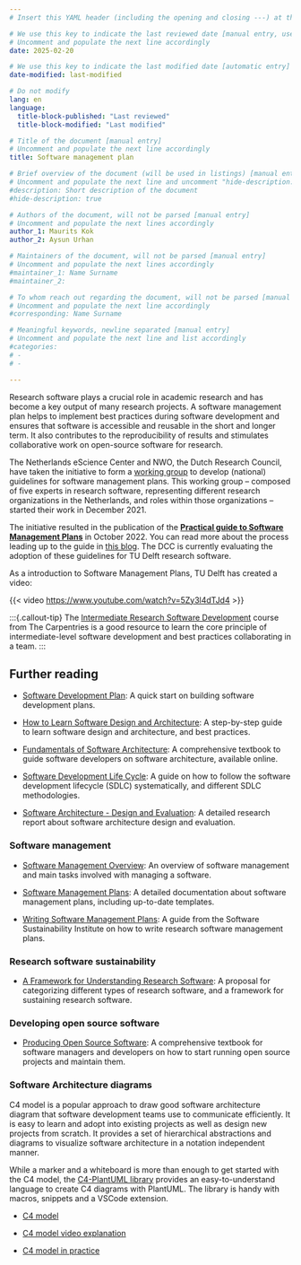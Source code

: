 ```yaml
---
# Insert this YAML header (including the opening and closing ---) at the beginning of the document and fill it out accordingly

# We use this key to indicate the last reviewed date [manual entry, use YYYY-MM-DD]
# Uncomment and populate the next line accordingly
date: 2025-02-20

# We use this key to indicate the last modified date [automatic entry]
date-modified: last-modified

# Do not modify
lang: en
language: 
  title-block-published: "Last reviewed"
  title-block-modified: "Last modified"

# Title of the document [manual entry]
# Uncomment and populate the next line accordingly
title: Software management plan

# Brief overview of the document (will be used in listings) [manual entry]
# Uncomment and populate the next line and uncomment "hide-description: true".
#description: Short description of the document
#hide-description: true

# Authors of the document, will not be parsed [manual entry]
# Uncomment and populate the next lines accordingly
author_1: Maurits Kok
author_2: Aysun Urhan

# Maintainers of the document, will not be parsed [manual entry]
# Uncomment and populate the next lines accordingly
#maintainer_1: Name Surname
#maintainer_2:

# To whom reach out regarding the document, will not be parsed [manual entry]
# Uncomment and populate the next line accordingly
#corresponding: Name Surname

# Meaningful keywords, newline separated [manual entry]
# Uncomment and populate the next line and list accordingly
#categories: 
# - 
# - 

---
```


Research software plays a crucial role in academic research and has become a key output of many research projects. A software management plan helps to implement best practices during software development and ensures that software is accessible and reusable in the short and longer term. It also contributes to the reproducibility of results and stimulates collaborative work on open-source software for research. 

The Netherlands eScience Center and NWO, the Dutch Research Council, have taken the initiative to form a [working group](https://www.esciencecenter.nl/national-guidelines-for-software-management-plans/) to develop (national) guidelines for software management plans. This working group – composed of five experts in research software, representing different research organizations in the Netherlands, and roles within those organizations – started their work in December 2021.

The initiative resulted in the publication of the [**Practical guide to Software Management Plans**](https://zenodo.org/record/7248877) in October 2022. You can read more about the process leading up to the guide in [this blog](https://blog.esciencecenter.nl/how-to-manage-your-software-327c8ac8a937). The DCC is currently evaluating the adoption of these guidelines for TU Delft research software.

As a introduction to Software Management Plans, TU Delft has created a video:

{{< video https://www.youtube.com/watch?v=5Zy3l4dTJd4 >}}

:::{.callout-tip}
The [Intermediate Research Software Development](https://carpentries-incubator.github.io/python-intermediate-development/) course from The Carpentries is a good resource to learn the core principle of intermediate-level software development and best practices collaborating in a team.
:::

## Further reading

* [Software Development Plan](https://doit.software/blog/software-development-plan): A quick start on building software development plans.

* [How to Learn Software Design and Architecture](https://khalilstemmler.com/articles/software-design-architecture/full-stack-software-design): A step-by-step guide to learn software design and architecture, and best practices. 

* [Fundamentals of Software Architecture](https://tudelft.on.worldcat.org/oclc/1129469149): A comprehensive textbook to guide software developers on software architecture, available online.

* [Software Development Life Cycle](https://resources.github.com/software-development/what-is-sdlc/): A guide on how to follow the software development lifecycle (SDLC) systematically, and different SDLC methodologies.

* [Software Architecture - Design and Evaluation](https://www.diva-portal.org/smash/get/diva2:838171/FULLTEXT01.pdf): A detailed research report about software architecture design and evaluation.

### Software management
* [Software Management Overview](https://acqnotes.com/acqnote/careerfields/software-management-overview): An overview of software management and main tasks involved with managing a software.

* [Software Management Plans](https://forschungsdaten.info/praxis-kompakt/english-pages/software-management-plans/): A detailed documentation about software management plans, including up-to-date templates. 

* [Writing Software Management Plans](https://www.software.ac.uk/software-management-plans): A guide from the Software Sustainability Institute on how to write research software management plans.

### Research software sustainability
* [A Framework for Understanding Research Software](https://doi.org/10.5281/zenodo.4988277 ): A proposal for categorizing different types of research software, and a framework for sustaining research software.

### Developing open source software

* [Producing Open Source Software](https://producingoss.com/en/producingoss-letter.pdf): A comprehensive textbook for software managers and developers on how to start running open source projects and maintain them.

### Software Architecture diagrams

C4 model is a popular approach to draw good software architecture diagram that software development teams use to communicate efficiently. It is easy to learn and adopt into existing projects as well as design new projects from scratch. It provides a set of hierarchical abstractions and diagrams to visualize software architecture in a notation independent manner. 

While a marker and a whiteboard is more than enough to get started with the C4 model, the [C4-PlantUML library](https://github.com/plantuml-stdlib/C4-PlantUML) provides an easy-to-understand language to create C4 diagrams with PlantUML. The library is handy with macros, snippets and a VSCode extension.

* [C4 model](https://c4model.com/)

* [C4 model video explanation](https://www.youtube.com/watch?v=x2-rSnhpw0g)

* [C4 model in practice](https://lukemerrett.com/c4-diagrams-as-code-architectural-joy/)
